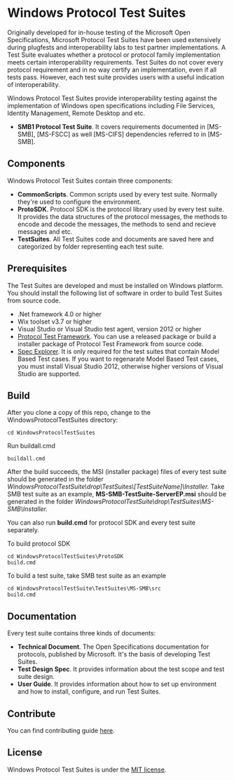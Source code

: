 # Windows Protocol Test Suites

Originally developed for in-house testing of the Microsoft Open Specifications, Microsoft Protocol Test Suites have been used extensively during plugfests and interoperability labs to test partner implementations.
A Test Suite evaluates whether a protocol or protocol family implementation meets certain interoperability requirements.
Test Suites do not cover every protocol requirement and in no way certify an implementation, even if all tests pass. 
However, each test suite provides users with a useful indication of interoperability.

Windows Protocol Test Suites provide interoperability testing against the implementation of Windows open specifications including File Services, Identity Management, Remote Desktop and etc.

* **SMB1 Protocol Test Suite**. It covers requirements documented in [MS-SMB], [MS-FSCC] as well [MS-CIFS] dependencies referred to in [MS-SMB].

## Components
Windows Protocol Test Suites contain three components:

* **CommonScripts**. Common scripts used by every test suite. Normally they're used to configure the environment.
* **ProtoSDK**. Protocol SDK is the protocol library used by every test suite. It provides the data structures of the protocol messages, the methods to encode and decode the messages, the methods to send and recieve messages and etc.
* **TestSuites**. All Test Suites code and documents are saved here and categorized by folder representing each test suite.


## Prerequisites
The Test Suites are developed and must be installed on Windows platform.
You should install the following list of software in order to build Test Suites from source code.

* .Net framework 4.0 or higher
* Wix toolset v3.7 or higher
* Visual Studio or Visual Studio test agent, version 2012 or higher
* [Protocol Test Framework](https://github.com/microsoft/protocoltestframework). You can use a released package or build a installer package of Protocol Test Framework from source code.
* [Spec Explorer](https://visualstudiogallery.msdn.microsoft.com/271d0904-f178-4ce9-956b-d9bfa4902745/). It is only required for the test suites that contain Model Based Test cases. If you want to regenarate Model Based Test cases, you must install Visual Studio 2012, otherwise higher versions of Visual Studio are supported.

## Build

After you clone a copy of this repo, change to the WindowsProtocolTestSuites directory:

```
cd WindowsProtocolTestSuites
```

Run buildall.cmd

```
buildall.cmd
```

After the build succeeds, the MSI (installer package) files of every test suite should be generated in the folder *WindowsProtocolTestSuite\drop\TestSuites\\[TestSuiteName]\Installer\.*
Take SMB test suite as an example, **MS-SMB-TestSuite-ServerEP.msi** should be generated in the folder *WindowsProtocolTestSuite\drop\TestSuites\MS-SMB\Installer\.*

You can also run **build.cmd** for protocol SDK and every test suite separately.

To build protocol SDK
```
cd WindowsProtocolTestSuites\ProtoSDK
build.cmd
```

To build a test suite, take SMB test suite as an example
```
cd WindowsProtocolTestSuite\TestSuites\MS-SMB\src
build.cmd
```
## Documentation
Every test suite contains three kinds of documents:

* **Technical Document**. The Open Specifications documentation for protocols, published by Microsoft. It's the basis of developing Test Suites.
* **Test Design Spec**.  It provides information about the test scope and test suite design.
* **User Guide**. It provides information about how to set up environment and how to install, configure, and run Test Suites. 

## Contribute

You can find contributing guide [here](https://github.com/Microsoft/WindowsProtocolTestSuites/blob/master/CONTRIBUTING.md).

## License

Windows Protocol Test Suites is under the [MIT license](https://github.com/Microsoft/WindowsProtocolTestSuites/blob/master/LICENSE.txt).
  